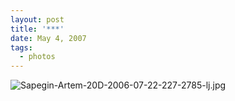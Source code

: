 ```yaml
---
layout: post
title: '***'
date: May 4, 2007
tags:
  - photos
---
```


![Sapegin-Artem-20D-2006-07-22-227-2785-lj.jpg](upload://Sapegin-Artem-20D-2006-07-22-227-2785-lj.jpg)
